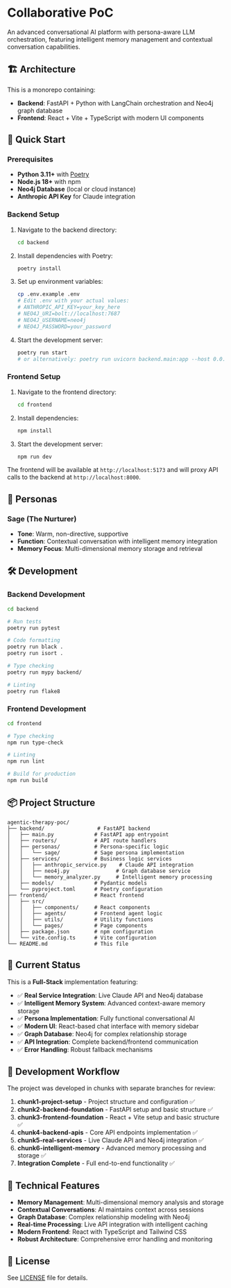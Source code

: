 # Collaborative PoC

An advanced conversational AI platform with persona-aware LLM orchestration, featuring intelligent memory management and contextual conversation capabilities.

## 🏗️ Architecture

This is a monorepo containing:

- **Backend**: FastAPI + Python with LangChain orchestration and Neo4j graph database
- **Frontend**: React + Vite + TypeScript with modern UI components

## 🚀 Quick Start

### Prerequisites

- **Python 3.11+** with [Poetry](https://python-poetry.org/docs/#installation)
- **Node.js 18+** with npm
- **Neo4j Database** (local or cloud instance)
- **Anthropic API Key** for Claude integration

### Backend Setup

1. Navigate to the backend directory:
   ```bash
   cd backend
   ```

2. Install dependencies with Poetry:
   ```bash
   poetry install
   ```

3. Set up environment variables:
   ```bash
   cp .env.example .env
   # Edit .env with your actual values:
   # ANTHROPIC_API_KEY=your_key_here
   # NEO4J_URI=bolt://localhost:7687
   # NEO4J_USERNAME=neo4j
   # NEO4J_PASSWORD=your_password
   ```

4. Start the development server:
   ```bash
   poetry run start
   # or alternatively: poetry run uvicorn backend.main:app --host 0.0.0.0 --port 8000 --reload
   ```

### Frontend Setup

1. Navigate to the frontend directory:
   ```bash
   cd frontend
   ```

2. Install dependencies:
   ```bash
   npm install
   ```

3. Start the development server:
   ```bash
   npm run dev
   ```

The frontend will be available at `http://localhost:5173` and will proxy API calls to the backend at `http://localhost:8000`.

## 🧠 Personas

### Sage (The Nurturer)
- **Tone**: Warm, non-directive, supportive
- **Function**: Contextual conversation with intelligent memory integration
- **Memory Focus**: Multi-dimensional memory storage and retrieval

## 🛠️ Development

### Backend Development

```bash
cd backend

# Run tests
poetry run pytest

# Code formatting
poetry run black .
poetry run isort .

# Type checking
poetry run mypy backend/

# Linting
poetry run flake8
```

### Frontend Development

```bash
cd frontend

# Type checking
npm run type-check

# Linting
npm run lint

# Build for production
npm run build
```

## 📦 Project Structure

```
agentic-therapy-poc/
├── backend/                 # FastAPI backend
│   ├── main.py             # FastAPI app entrypoint
│   ├── routers/            # API route handlers
│   ├── personas/           # Persona-specific logic
│   │   └── sage/           # Sage persona implementation
│   ├── services/           # Business logic services
│   │   ├── anthropic_service.py    # Claude API integration
│   │   ├── neo4j.py               # Graph database service
│   │   └── memory_analyzer.py     # Intelligent memory processing
│   ├── models/             # Pydantic models
│   └── pyproject.toml      # Poetry configuration
├── frontend/               # React frontend
│   ├── src/
│   │   ├── components/     # React components
│   │   ├── agents/         # Frontend agent logic
│   │   ├── utils/          # Utility functions
│   │   └── pages/          # Page components
│   ├── package.json        # npm configuration
│   └── vite.config.ts      # Vite configuration
└── README.md               # This file
```

## 🎯 Current Status

This is a **Full-Stack** implementation featuring:

- ✅ **Real Service Integration**: Live Claude API and Neo4j database
- ✅ **Intelligent Memory System**: Advanced context-aware memory storage
- ✅ **Persona Implementation**: Fully functional conversational AI
- ✅ **Modern UI**: React-based chat interface with memory sidebar
- ✅ **Graph Database**: Neo4j for complex relationship storage
- ✅ **API Integration**: Complete backend/frontend communication
- ✅ **Error Handling**: Robust fallback mechanisms

## 🚧 Development Workflow

The project was developed in chunks with separate branches for review:

1. **chunk1-project-setup** - Project structure and configuration ✅
2. **chunk2-backend-foundation** - FastAPI setup and basic structure ✅
3. **chunk3-frontend-foundation** - React + Vite setup and basic structure ✅
4. **chunk4-backend-apis** - Core API endpoints implementation ✅
5. **chunk5-real-services** - Live Claude API and Neo4j integration ✅
6. **chunk6-intelligent-memory** - Advanced memory processing and storage ✅
7. **Integration Complete** - Full end-to-end functionality ✅

## 🔧 Technical Features

- **Memory Management**: Multi-dimensional memory analysis and storage
- **Contextual Conversations**: AI maintains context across sessions
- **Graph Database**: Complex relationship modeling with Neo4j
- **Real-time Processing**: Live API integration with intelligent caching
- **Modern Frontend**: React with TypeScript and Tailwind CSS
- **Robust Architecture**: Comprehensive error handling and monitoring

## 📄 License

See [LICENSE](LICENSE) file for details. 